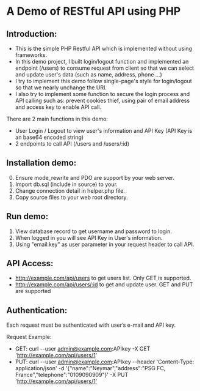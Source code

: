 # A Demo of RESTful API using PHP
## Introduction:
- This is the simple PHP Restful API which is implemented without using frameworks.
- In this demo project, I built login/logout function and implemented an endpoint (/users) to consume request from client so that we can select and update user's data (such as name, address, phone ...)
- I try to implement this demo follow single-page's style for login/logout so that we nearly unchange the URI.
- I also try to implement some function to secure the login process and API calling such as: prevent cookies thief, using pair of email address and access key to enable API call.

There are 2 main functions in this demo:
- User Login / Logout to view user's information and API Key
(API Key is an base64 encoded string)
- 2 endpoints to call API (/users and /users/:id)

## Installation demo:
0. Ensure mode_rewrite and PDO are support by your web server.
1. Import db.sql (include in source) to your.
2. Change connection detail in helper.php file.
3. Copy source files to your web root directory.

## Run demo:
1. View database record to get username and password to login.
2. When logged in you will see API Key in User's information.
3. Using "email:key" as user parameter in your request header to call API.

## API Access:
- http://example.com/api/users to get users list. Only GET is supported.
- http://example.com/api/users/:id to get and update user. GET and PUT are supported

## Authentication:
Each request must be authenticated with user’s e-mail and API key.

Request Example:
- GET: curl --user admin@example.com:APIkey -X GET 'http://example.com/api/users/1'
- PUT: curl --user admin@example.com:APIkey --header 'Content-Type: application/json' -d '{"name":"Neymar","address":"PSG FC, France","telephone":"0109090909"}' -X PUT 'http://example.com/api/users/1’
